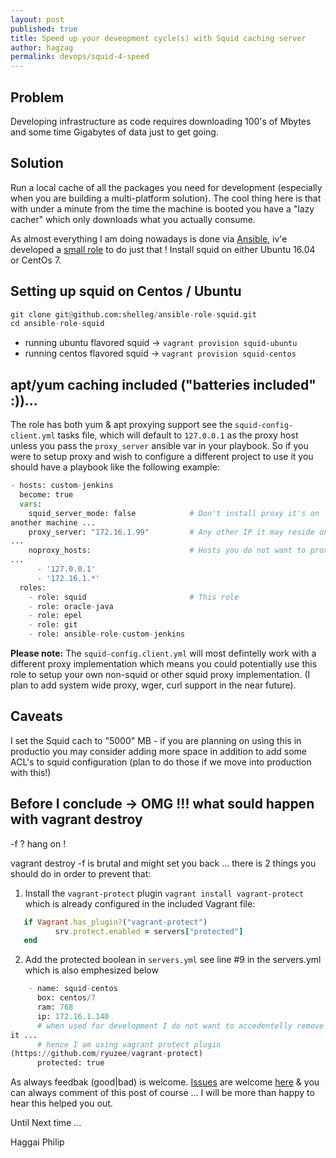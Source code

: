 ```yaml
---
layout: post
published: true
title: Speed up your deveopment cycle(s) with Squid caching server
author: hagzag
permalink: devops/squid-4-speed
---
```

## Problem

Developing infrastructure as code requires downloading 100's of Mbytes
and some time Gigabytes of data just to get going.

## Solution

Run a local cache of all the packages you need for development
(especially when you are building a multi-platform solution).
The cool thing here is that with under a minute from the time the
machine is booted you have a "lazy cacher" which only downloads what you
actually consume.

As almost everything I am doing nowadays is done via
[Ansible](http://www.ansible.com), iv'e developed a [small
role](https://github.com/shelleg/ansible-role-squid) to do just that !
Install squid on either Ubuntu 16.04 or CentOs 7.

## Setting up squid on Centos / Ubuntu

```python
git clone git@github.com:shelleg/ansible-role-squid.git 
cd ansible-role-squid
```
- running ubuntu flavored squid -> `vagrant provision squid-ubuntu`
- running centos flavored squid -> `vagrant provision squid-centos`

## apt/yum caching included ("batteries included" :))...

The role has both yum & apt proxying support see the
`squid-config-client.yml` tasks file, which will default to `127.0.0.1`
as the proxy host unless you pass the `proxy_server` ansible var in your
playbook.
So if you were to setup proxy and wish to configure a different project
to use it you should have a playbook like the following example:
    
```python
- hosts: custom-jenkins
  become: true
  vars:
    squid_server_mode: false            # Don't install proxy it's on
another machine ...
    proxy_server: "172.16.1.99"         # Any other IP it may reside on
...
    noproxy_hosts:                      # Hosts you do not want to proxy
...
      - '127.0.0.1'
      - '172.16.1.*'
  roles:
    - role: squid                       # This role
    - role: oracle-java
    - role: epel
    - role: git
    - role: ansible-role-custom-jenkins

```

**Please note:** The `squid-config.client.yml` will most defintelly work
with a different proxy implementation which means you could potentially
use this role to setup your own non-squid or other squid proxy
implementation.
(I plan to add system wide proxy, wger, curl support in the near
future).

## Caveats

I set the Squid cach to "5000" MB - if you are planning on using this in
productio you may consider adding more space in addition to add some
ACL's to squid configuration (plan to do those if we move into
production with this!)

## Before I conclude -> OMG !!! what sould happen with vagrant destroy
-f ? hang on !

vagrant destroy -f is brutal and might set you back ... there is 2
things you should do in order to prevent that:

1. Install the `vagrant-protect` plugin `vagrant install
   vagrant-protect` which is already configured in the included Vagrant
file:
```ruby
   if Vagrant.has_plugin?("vagrant-protect")
          srv.protect.enabled = servers["protected"]
   end
```
2. Add the protected boolean in `servers.yml` see line #9 in the
   servers.yml which is also emphesized below
    
```python
    - name: squid-centos
      box: centos/7
      ram: 768
      ip: 172.16.1.140
      # when used for development I do not want to accedentelly remove
it ...
      # hence I am using vagrant protect plugin
(https://github.com/ryuzee/vagrant-protect)
      protected: true
```

As always feedbak (good|bad) is welcome.
[Issues](https://github.com/shelleg/ansible-role-squid/issues) are
welcome [here](https://github.com/shelleg/ansible-role-squid/issues)
& you can always comment of this post of course ... I will be more than
happy to hear this helped you out.

Until Next time ...

Haggai Philip

